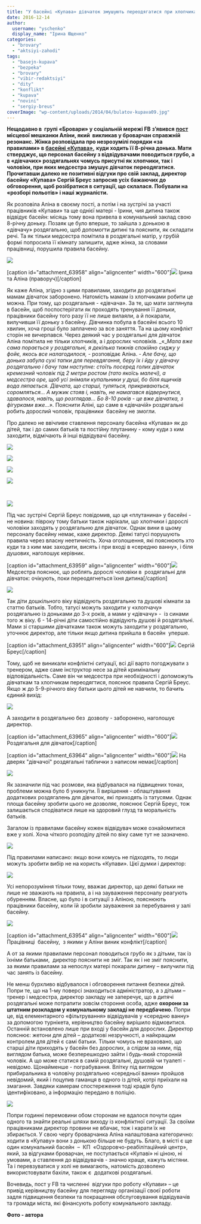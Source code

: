 ```yaml
---
title: "У басейні «Купава» дівчаток змушують переодягатися при хлопчиках і дорослих чоловіках?"
date: 2016-12-14
author: 
  username: "yschenko"
  display_name: "Ірина Ющенко"
categories: 
  - "brovary"
  - "aktsiyi-zahodi"
tags: 
  - "basejn-kupava"
  - "bezpeka"
  - "brovary"
  - "vibir-redaktsiyi"
  - "dity"
  - "konflikt"
  - "kupava"
  - "novini"
  - "sergiy-breus"
coverImage: "wp-content/uploads/2014/04/bulatov-kupava09.jpg"
---
```


**Нещодавно в  групі «Бровари» у соціальній мережі FB** **з’явився** [**пост**](http://www.facebook.com/groups/brovary/permalink/1455007824529179/) **місцевої мешканки Аліни, який  викликав у броварчан справжній резонанс. Жінка розповідала про незрозумілі порядки «за правилами» в** **[басейні «Купава»](http://www.facebook.com/Купава-Бровари-220332298177735/?fref=nf),** **куди ходить її 8-річна донька. Мати стверджує, що персонал басейну з відвідувачами поводиться грубо, а в «дівчачих» роздягальнях чомусь присутні як хлопчики, так і чоловіки, при яких медсестра змушує дівчаток переодягатися. Прочитавши далеко не позитивні відгуки про свій заклад, директор басейну «Купава» Сергій Бреус запросив усіх бажаючих до обговорення, щоб розібратися в ситуації, що склалася. Побували на «розборі польотів» і наші журналісти.**

Як розповіла Аліна в своєму пості, а потім і на зустрічі за участі працівників «Купави» та ще однієї матері - Ірини, чия дитина також відвідує басейн: місяць тому вона привела в комунальний заклад свою 8-річну доньку. Позаяк це було вперше, то зайшла з донькою в «дівчачу» роздягальню, щоб допомогти дитині та пояснити, як складати речі. Та як тільки медсестра помітила в роздягальні матір, у грубій формі попросила її кімнату залишити, адже жінка, за словами працівниці, порушила правила басейну.

[![](https://mpz.brovary.org/wp-content/uploads/2016/12/29.jpg)](https://mpz.brovary.org/wp-content/uploads/2016/12/29.jpg)

\[caption id="attachment\_63958" align="aligncenter" width="600"\][![](https://mpz.brovary.org/wp-content/uploads/2016/12/27.jpg)](https://mpz.brovary.org/wp-content/uploads/2016/12/27.jpg) Ірина та Аліна (праворуч)\[/caption\]

Як каже Аліна, згідно з цими правилами, заходити до роздягальні мамам дівчаток заборонено. Натомість мамам із хлопчиками робити це можна. При тому, що роздягальня - «дівчача». За те, що мати заглянула в басейн, щоб поспостерігати як проходять тренування її доньки, працівники басейну того разу її не лише вилаяли, а й покарали, вилучивши її доньку з басейну. Дівчинка побула в басейні всього 10 хвилин, хоча гроші було заплачено за все заняття. Та на цьому конфлікт сторін не вичерпався. Через деякий час у роздягальні для дівчаток Аліна помітила не тільки хлопчиків, а і дорослих чоловіків. _«__Мала вже сама порається у роздягальні, я декілька тижнів спокійно сиджу у фойє, якось все налагодилося,_ \- розповідає Аліна. - _Але бачу, що донька забула сухі тапки для перевдягання, беру їх і йду у дівчачу роздягальню і бачу там наступне: стоїть посеред голих дівчаток кремезний чоловік під 2 метри ростом (тато якоїсь малечі), а медсестра оре, щоб усі знімали купальники у душі, бо біля ящичків вода ляпається. Дівчата, що старші, туляться, прикриваються, соромляться… А мужик стояв і, навіть, не намагався відвернутися, здавалося, навіть,_ _що розглядав... Бо 8-10 років - це вже дівчатка, з фігурками вже...»._ Пояснити Аліні, що саме в «дівчачій» роздягальні робить дорослий чоловік, працівники  басейну не змогли.

Про далеко не ввічливе ставлення персоналу басейна «Купава» як до дітей, так і до самих батьків та постійну плутанину - кому куди з ким заходити, відмічають й інші відвідувачі басейну.

[![](https://mpz.brovary.org/wp-content/uploads/2016/12/17.png)](https://mpz.brovary.org/wp-content/uploads/2016/12/17.png)

[![](https://mpz.brovary.org/wp-content/uploads/2016/12/16.png)](https://mpz.brovary.org/wp-content/uploads/2016/12/16.png)

[![](https://mpz.brovary.org/wp-content/uploads/2016/12/14.png)](https://mpz.brovary.org/wp-content/uploads/2016/12/14.png)

[![](https://mpz.brovary.org/wp-content/uploads/2016/12/13.png)](https://mpz.brovary.org/wp-content/uploads/2016/12/13.png)

 

[![](https://mpz.brovary.org/wp-content/uploads/2016/12/10.png)](https://mpz.brovary.org/wp-content/uploads/2016/12/10.png)

Під час зустрічі Сергій Бреус повідомив, що ця «плутанина» у басейні - не новина: півроку тому батьки також нарікали, що хлопчики і дорослі чоловіки заходять у роздягальню для дівчаток. Однак вини в цьому персоналу басейну немає, каже директор. Деякі татусі порушують правила через власну неетичність. Хоча оголошення, які пояснюють хто куди та з ким має заходити, висять і при вході в «середню ванну», і біля душових, наголошує керівник.

\[caption id="attachment\_63959" align="aligncenter" width="600"\][![](https://mpz.brovary.org/wp-content/uploads/2016/12/28.jpg)](https://mpz.brovary.org/wp-content/uploads/2016/12/28.jpg) Медсестра пояснює, що роблять дорослі чоловіки в  роздягальні для дівчаток: очікують, поки переодягнеться їхня дитина\[/caption\]

[![](https://mpz.brovary.org/wp-content/uploads/2016/12/31.jpg)](https://mpz.brovary.org/wp-content/uploads/2016/12/31.jpg)

Так діти дошкільного віку відвідують роздягальню та душові кімнати за статтю батьків. Тобто, татусі можуть заходити у «хлопчачу» роздягальню із доньками до 3-х років, а мами у «дівчачу» -  із синами того ж віку. 6 - 14-річні діти самостійно відвідують душові й роздягальні. Мами зі старшими дівчатками також можуть заходити у роздягальню, уточнює директор, але тільки якщо дитина прийшла в басейн  уперше.

\[caption id="attachment\_63951" align="aligncenter" width="600"\][![](https://mpz.brovary.org/wp-content/uploads/2016/12/20-2.jpg)](https://mpz.brovary.org/wp-content/uploads/2016/12/20-2.jpg) Сергій Бреус\[/caption\]

Тому, щоб не виникали конфліктні ситуації, всі дії варто погоджувати з тренером, адже саме інструктор несе за дітей кримінальну відповідальність. Саме він чи медсестра при необхідності і допоможуть дівчаткам та хлопчикам переодягтися, пояснює правила Сергій Бреус. Якщо ж до 5-9-річного віку батьки цього дітей не навчили, то бачить єдиний вихід:

[![](https://mpz.brovary.org/wp-content/uploads/2016/12/2-2.jpg)](https://mpz.brovary.org/wp-content/uploads/2016/12/2-2.jpg)

А заходити в роздягальню без  дозволу - заборонено, наголошує директор.

\[caption id="attachment\_63965" align="aligncenter" width="600"\][![](https://mpz.brovary.org/wp-content/uploads/2016/12/34.jpg)](https://mpz.brovary.org/wp-content/uploads/2016/12/34.jpg) Роздягальня для дівчаток\[/caption\]

\[caption id="attachment\_63964" align="aligncenter" width="600"\][![](https://mpz.brovary.org/wp-content/uploads/2016/12/33.jpg)](https://mpz.brovary.org/wp-content/uploads/2016/12/33.jpg) На дверях "дівчачої" роздягальні таблички з написом немає\[/caption\]

[![](https://mpz.brovary.org/wp-content/uploads/2016/12/18.png)](https://mpz.brovary.org/wp-content/uploads/2016/12/18.png)

Як зазначили під час розмови, яка відбувалася на підвищених тонах, проблеми можна було б уникнути. Її вирішення - облаштування додаткових роздягалень для дівчаток, які приходять із татусями. Однак площа басейну зробити цього не дозволяє, пояснює Сергій Бреус, тож залишається сподіватися лише на здоровий глузд та моральність батьків.

Загалом із правилами басейну кожен відвідувач може ознайомитися вже у холі. Хоча чіткого розподілу дітей по віку саме тут не зазначено.

[![](https://mpz.brovary.org/wp-content/uploads/2016/12/30.jpg)](https://mpz.brovary.org/wp-content/uploads/2016/12/30.jpg)

Під правилами написано: якщо вони комусь не підходять, то люди можуть зробити вибір не на користь «Купави». Цієї думки і директор:

[![](https://mpz.brovary.org/wp-content/uploads/2016/12/1-2.jpg)](https://mpz.brovary.org/wp-content/uploads/2016/12/1-2.jpg)

Усі непорозуміння тільки тому, вважає директор, що деякі батьки не лише не зважають на правила, а і на зауваження персоналу реагують обуренням. Власне, що було і в ситуації з Аліною, пояснюють працівники басейну, коли їй зробили зауваження за перебування у залі басейну.

[![](https://mpz.brovary.org/wp-content/uploads/2016/12/24-1.jpg)](https://mpz.brovary.org/wp-content/uploads/2016/12/24-1.jpg)

\[caption id="attachment\_63954" align="aligncenter" width="600"\][![](https://mpz.brovary.org/wp-content/uploads/2016/12/23-2.jpg)](https://mpz.brovary.org/wp-content/uploads/2016/12/23-2.jpg) Працівниці  басейну,  з якими у Аліни виник конфлікт\[/caption\]

А от за якими правилами персонал поводиться грубо як з дітьми, так із їхніми батьками,  директор пояснити не зміг. Так як і не зміг пояснити, за якими правилами за непослух матері покарали дитину – вилучили під час занять із басейну.

Не менш бурхливо відбувалося і обговорення питання безпеки дітей. Попри те, що на 1-му поверсі знаходиться адміністратор, а з дітьми – тренер і медсестра, директор закладу не заперечує, що в дитячі роздягальні може потрапити зовсім стороння особа, адже **охорони за штатним розкладом у комунальному закладі не передбачено**. Попри це, від елементарного «фільтрування» відвідувачів у «середню ванну» за допомогою турнікета, керівництво басейну вирішило відмовитися. Останній встановлено лише при вході у басейн для дорослих. Директор пояснює: жетони для дітей – додаткові незручності, а найкращим контролем для дітей є самі батьки. Тільки чомусь не враховано, що старші діти приходять у басейн без дорослих, а слідом за ними, під виглядом батька, може безперешкодно зайти і будь-який сторонній чоловік. А що може статися в самій роздягальні, душовій чи туалеті - невідомо. Щонайменше - пограбування. Влітку під виглядом прибиральника в чоловічу роздягальню «середньої ванни» пройшов невідомий, який і поцупив гаманця в одного із дітей, котрі приїхали на змагання. Завдяки камерам спостереження тоді крадія було ідентифіковано, а інформацію передано в поліцію.

[![](https://mpz.brovary.org/wp-content/uploads/2016/12/21-2.jpg)](https://mpz.brovary.org/wp-content/uploads/2016/12/21-2.jpg)

Попри годинні перемовини обом сторонам не вдалося почути один одного та знайти реальні шляхи виходу із конфліктної ситуації. За своїми працівниками директор провини не вбачає, тож і карати їх не збирається. У свою чергу броварчанка Аліна налаштована категорично: ходити в «Купаву» вони з донькою більше не будуть. Благо, в місті є ще один комунальний басейн  –  КП  «Оздоровчо-реабілітаційний центр», який, за відгуками броварчан, не поступається «Купаві» ні ціною, ні умовами, а ставлення до відвідувачів - значно краще, кажуть містяни. Та і перевзуватися у холі не вимагають, натомість дозволено використовувати бахіли, також є  додаткові роздягальні.

Вочевидь, пост у FB та численні  відгуки про роботу «Купави» – це привід керівництву басейну для перегляду організації своєї роботи задля підвищення безпеки та покращення обслуговування відвідувачів та громади міста, які фінансують роботу комунального закладу.

**Фото - автора**
